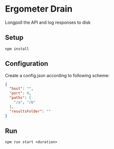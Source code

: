 # Ergometer Drain

Longpoll the API and log responses to disk

## Setup

```
npm install
```

## Configuration

Create a config.json according to following scheme:

```json
{
  "host": "",
  "port": 0,
  "paths": [
    "/a", "/b"
  ],
  "resultsFolder": ""
}
```

## Run

```
npm run start <duration>
```